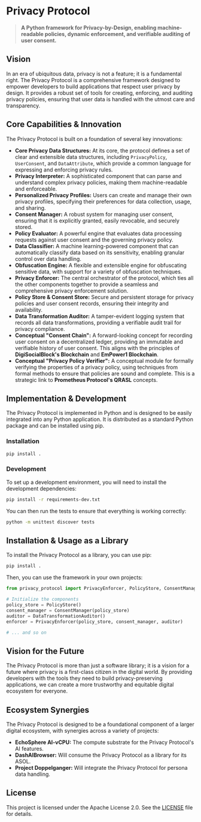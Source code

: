 # Privacy Protocol

> **A Python framework for Privacy-by-Design, enabling machine-readable policies, dynamic enforcement, and verifiable auditing of user consent.**

## Vision

In an era of ubiquitous data, privacy is not a feature; it is a fundamental right. The Privacy Protocol is a comprehensive framework designed to empower developers to build applications that respect user privacy by design. It provides a robust set of tools for creating, enforcing, and auditing privacy policies, ensuring that user data is handled with the utmost care and transparency.

## Core Capabilities & Innovation

The Privacy Protocol is built on a foundation of several key innovations:

*   **Core Privacy Data Structures:** At its core, the protocol defines a set of clear and extensible data structures, including `PrivacyPolicy`, `UserConsent`, and `DataAttribute`, which provide a common language for expressing and enforcing privacy rules.
*   **Privacy Interpreter:** A sophisticated component that can parse and understand complex privacy policies, making them machine-readable and enforceable.
*   **Personalized Privacy Profiles:** Users can create and manage their own privacy profiles, specifying their preferences for data collection, usage, and sharing.
*   **Consent Manager:** A robust system for managing user consent, ensuring that it is explicitly granted, easily revocable, and securely stored.
*   **Policy Evaluator:** A powerful engine that evaluates data processing requests against user consent and the governing privacy policy.
*   **Data Classifier:** A machine learning-powered component that can automatically classify data based on its sensitivity, enabling granular control over data handling.
*   **Obfuscation Engine:** A flexible and extensible engine for obfuscating sensitive data, with support for a variety of obfuscation techniques.
*   **Privacy Enforcer:** The central orchestrator of the protocol, which ties all the other components together to provide a seamless and comprehensive privacy enforcement solution.
*   **Policy Store & Consent Store:** Secure and persistent storage for privacy policies and user consent records, ensuring their integrity and availability.
*   **Data Transformation Auditor:** A tamper-evident logging system that records all data transformations, providing a verifiable audit trail for privacy compliance.
*   **Conceptual "Consent Chain":** A forward-looking concept for recording user consent on a decentralized ledger, providing an immutable and verifiable history of user consent. This aligns with the principles of **DigiSocialBlock's Blockchain** and **EmPower1 Blockchain**.
*   **Conceptual "Privacy Policy Verifier":** A conceptual module for formally verifying the properties of a privacy policy, using techniques from formal methods to ensure that policies are sound and complete. This is a strategic link to **Prometheus Protocol's QRASL** concepts.

## Implementation & Development

The Privacy Protocol is implemented in Python and is designed to be easily integrated into any Python application. It is distributed as a standard Python package and can be installed using pip.

### Installation

```bash
pip install .
```

### Development

To set up a development environment, you will need to install the development dependencies:

```bash
pip install -r requirements-dev.txt
```

You can then run the tests to ensure that everything is working correctly:

```bash
python -m unittest discover tests
```

## Installation & Usage as a Library

To install the Privacy Protocol as a library, you can use pip:

```bash
pip install .
```

Then, you can use the framework in your own projects:

```python
from privacy_protocol import PrivacyEnforcer, PolicyStore, ConsentManager, DataTransformationAuditor

# Initialize the components
policy_store = PolicyStore()
consent_manager = ConsentManager(policy_store)
auditor = DataTransformationAuditor()
enforcer = PrivacyEnforcer(policy_store, consent_manager, auditor)

# ... and so on
```

## Vision for the Future

The Privacy Protocol is more than just a software library; it is a vision for a future where privacy is a first-class citizen in the digital world. By providing developers with the tools they need to build privacy-preserving applications, we can create a more trustworthy and equitable digital ecosystem for everyone.

## Ecosystem Synergies

The Privacy Protocol is designed to be a foundational component of a larger digital ecosystem, with synergies across a variety of projects:

*   **EchoSphere AI-vCPU:** The compute substrate for the Privacy Protocol's AI features.
*   **DashAIBrowser:** Will consume the Privacy Protocol as a library for its ASOL.
*   **Project Doppelganger:** Will integrate the Privacy Protocol for persona data handling.

## License

This project is licensed under the Apache License 2.0. See the [LICENSE](LICENSE) file for details.
